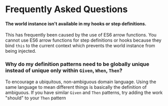 # Frequently Asked Questions

#### The world instance isn't available in my hooks or step definitions.

This has frequently been caused by the use of ES6 arrow functions.
You cannot use ES6 arrow functions for step definitions or hooks because they bind `this`
to the current context which prevents the world instance from being injected.

### Why do my definition patterns need to be globally unique instead of unique only within `Given`, `When`, `Then`?

To encourage a ubiquitous, non-ambiguous domain language. 
Using the same language to mean different things is basically the definition of ambiguous.
If you have similar `Given` and `Then` patterns, try adding the work "should" to your `Then` pattern
